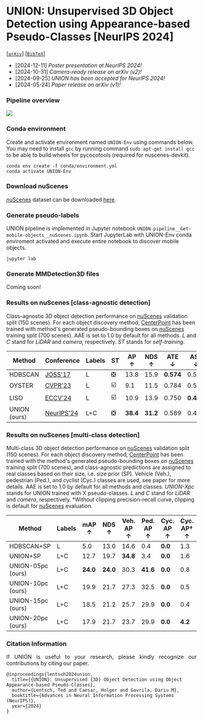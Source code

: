 # UNION: Unsupervised 3D Object Detection using Appearance-based Pseudo-Classes [NeurIPS 2024]



[[`arXiv`](https://arxiv.org/abs/2405.15688)] [[`BibTeX`](#citation-information)]



+ [2024-12-11] *Poster presentation at NeurIPS 2024!*
+ [2024-10-31] *Camera-ready release on arXiv (v2)!*
+ [2024-09-25] *UNION has been accepted for NeurIPS 2024!*
+ [2024-05-24] *Paper release on arXiv (v1)!*



### Pipeline overview
![](readme-data/UNION-pipeline-overview.png)



### Conda environment

Create and activate environment named ``UNION-Env`` using commands below.
You may need to install ``gcc`` by running command ``sudo apt-get install gcc`` to be able to build wheels for pycocotools (required for nuscenes-devkit).

```
conda env create -f conda/environment.yml
conda activate UNION-Env
```



### Download nuScenes

[nuScenes](https://arxiv.org/abs/1903.11027) dataset can be downloaded [here](https://www.nuscenes.org/nuscenes).



### Generate pseudo-labels

UNION pipeline is implemented in Jupyter notebook ``UNION-pipeline__Get-mobile-objects__nuScenes.ipynb``.
Start JupyterLab with UNION-Env conda enviroment activated and execute entire notebook to discover mobile objects.

```
jupyter lab
```



### Generate MMDetection3D files
Coming soon!



### Results on nuScenes [class-agnostic detection]
Class-agnostic 3D object detection performance on [nuScenes](https://arxiv.org/abs/1903.11027) validation split (150 scenes).
For each object discovery method, [CenterPoint](https://arxiv.org/pdf/2006.11275) has been trained with method's generated pseudo-bounding boxes on [nuScenes](https://arxiv.org/abs/1903.11027) training split (700 scenes).
AAE is set to 1.0 by default for all methods.
_L_ and _C_ stand for _LiDAR_ and _camera_, respectively.
_ST_ stands for _self-training_.

| Method       | Conference                                                       | Labels | ST                            | AP ↑     | NDS ↑    | ATE ↓     | ASE ↓     | AOE ↓     | AVE ↓     |
|--------------|------------------------------------------------------------------|--------|-------------------------------|----------|----------|-----------|-----------|-----------|-----------|
| HDBSCAN      | [JOSS'17](https://joss.theoj.org/papers/10.21105/joss.00205.pdf) | L      | :negative_squared_cross_mark: | 13.8     | 15.9     | **0.574** | 0.522     | 1.601     | 1.531     |
| OYSTER       | [CVPR'23](https://arxiv.org/pdf/2311.02007)                      | L      | :ballot_box_with_check:       |  9.1     | 11.5     | 0.784     | 0.521     | 1.514     | -         |
| LISO         | [ECCV'24](https://arxiv.org/pdf/2403.07071)                      | L      | :ballot_box_with_check:       | 10.9     | 13.9     | 0.750     | **0.409** | 1.062     | -         |
| UNION (ours) | [NeurIPS'24](https://arxiv.org/pdf/2405.15688)                   | L+C    | :negative_squared_cross_mark: | **38.4** | **31.2** | 0.589     | 0.497     | **0.874** | **0.836** |



### Results on nuScenes [multi-class detection]
Multi-class 3D object detection performance on [nuScenes](https://arxiv.org/abs/1903.11027) validation split (150 scenes).
For each object discovery method, [CenterPoint](https://arxiv.org/pdf/2006.11275) has been trained with the method's generated pseudo-bounding boxes on [nuScenes](https://arxiv.org/abs/1903.11027) training split (700 scenes), and class-agnostic predictions are assigned to real classes based on their size, i.e. size prior (SP).
Vehicle (Veh.), pedestrian (Ped.), and cyclist (Cyc.) classes are used, see paper for more details.
AAE is set to 1.0 by default for all methods and classes.
_UNION-Xpc_ stands for UNION trained with X pseudo-classes.
_L_ and _C_ stand for _LiDAR_ and _camera_, respectively.
&dagger;Without clipping precision-recall curve, clipping is default for [nuScenes](https://arxiv.org/abs/1903.11027) evaluation.

| Method            | Labels | mAP ↑     | NDS ↑     | Veh. AP ↑ | Ped. AP ↑ | Cyc. AP ↑ | Cyc. AP&dagger; ↑ |
|-------------------|--------|-----------|-----------|-----------|-----------|-----------|-------------------|
| HDBSCAN+SP        | L      |  5.0      | 13.0      | 14.6      |  0.4      | **0.0**   | 1.3               |
| UNION+SP          | L+C    | 12.7      | 19.7      | **34.8**  |  3.4      | **0.0**   | 1.6               |
| UNION-05pc (ours) | L+C    | **24.0**  | **24.0**  | 30.3      | **41.6**  | **0.0**   | 0.8               |
| UNION-10pc (ours) | L+C    | 19.9      | 21.7      | 27.3      | 32.5      | **0.0**   | 0.5               |
| UNION-15pc (ours) | L+C    | 18.5      | 21.2      | 25.7      | 29.9      | **0.0**   | 0.4               |
| UNION-20pc (ours) | L+C    | 17.9      | 21.7      | 23.7      | 29.9      | **0.0**   | **4.2**           |



### Citation Information
<p align="justify">
If UNION is useful to your research, please kindly recognize our contributions by citing our paper.
</p>

```
@inproceedings{lentsch2024union,
  title={{UNION}: Unsupervised {3D} Object Detection using Object Appearance-based Pseudo-Classes},
  author={Lentsch, Ted and Caesar, Holger and Gavrila, Dariu M},
  booktitle={Advances in Neural Information Processing Systems (NeurIPS)},
  year={2024}
}
```
